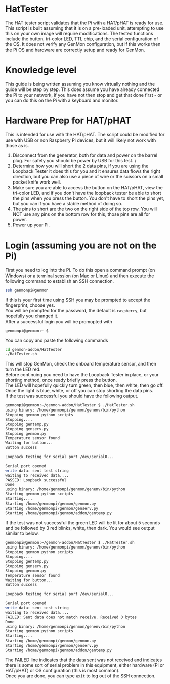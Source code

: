 # HatTester
The HAT tester script validates that the Pi with a HAT/pHAT is ready for use. This script is built assuming that it is on a pre-loaded unit, attempting to use this on your own image will require modifications. The tested functions include the button, tri-color LED, TTL chip, and the serial configuration of the OS. It does not verify any GenMon configuration, but if this works then the Pi OS and hardware are correctly setup and ready for GenMon.

# Knowledge level
This guide is being written assuming you know virtually nothing and the guide will be step by step. This does assume you have already connected the Pi to your network, if you have not then stop and get that done first - or you can do this on the Pi with a keyboard and monitor.

# Hardware Prep for HAT/pHAT
This is intended for use with the HAT/pHAT. The script could be modified for use with USB or non Raspberry Pi devices, but it will likely not work with those as is.
1. Disconnect from the generator, both for data and power on the barrel plug. For safety you should be power by USB for this test. \
2. Determine how you will short the 2 data pins, if you are using the Loopback Tester it does this for you and it ensures data flows the right direction, but you can also use a piece of wire or the scissors on a small pocket knife work well.
3. Make sure you are able to access the button on the HAT/pHAT, view the tri-color LED, and if you don't have the loopback tester be able to short the pins when you press the button. You don't have to short the pins yet, but you can if you have a stable method of doing so.
4. The pins to short are the two on the right side of the top row. You will NOT use any pins on the bottom row for this, those pins are all for power.
5. Power up your Pi.

# Login (assuming you are not on the Pi)
First you need to log into the Pi. To do this open a command prompt (on Windows) or a terminal session (on Mac or Linux) and then execute the following command to establish an SSH connection.
```sh
ssh genmonpi@genmon
```
If this is your first time using SSH you may be prompted to accept the fingerprint, choose yes. \
You will be prompted for the password, the default is `raspberry`, but hopefully you changed it. \
After a successful login you will be promopted with 
```sh
genmonpi@genmon:~ $
```
You can copy and paste the following commands
```sh
cd genmon-addon/HatTester
./HatTester.sh
```
This will stop GenMon, check the onboard temperature sensor, and then turn the LED red. \
Before continuing you need to have the Loopback Tester in place, or your shorting method, once ready briefly press the button. \
The LED will hopefully quickly turn green, then blue, then white, then go off. Once the light is blue, white, or off you can stop shorting the data pins. \
If the test was successful you should have the following output.
```sh
genmonpi@genmon:~/genmon-addon/HatTester $ ./HatTester.sh
using binary: /home/genmonpi/genmon/genenv/bin/python
Stopping genmon python scripts
Stopping....
Stopping gentemp.py
Stopping genserv.py
Stopping genmon.py
Temperature sensor found
Waiting for button...
Button success

Loopback testing for serial port /dev/serial0...

Serial port opened
write data: sent test string
waiting to received data....
PASSED! Loopback successful
Done
using binary: /home/genmonpi/genmon/genenv/bin/python
Starting genmon python scripts
Starting....
Starting /home/genmonpi/genmon/genmon.py
Starting /home/genmonpi/genmon/genserv.py
Starting /home/genmonpi/genmon/addon/gentemp.py
```
If the test was not successful the green LED will be lit for about 5 seconds and be followed by 3 red blinks, white, then dark. You would see output similar to below.
```sh
genmonpi@genmon:~/genmon-addon/HatTester $ ./HatTester.sh
using binary: /home/genmonpi/genmon/genenv/bin/python
Stopping genmon python scripts
Stopping....
Stopping gentemp.py
Stopping genserv.py
Stopping genmon.py
Temperature sensor found
Waiting for button...
Button success

Loopback testing for serial port /dev/serial0...

Serial port opened
write data: sent test string
waiting to received data....
FAILED: Sent data does not match receive. Received 0 bytes
Done
using binary: /home/genmonpi/genmon/genenv/bin/python
Starting genmon python scripts
Starting....
Starting /home/genmonpi/genmon/genmon.py
Starting /home/genmonpi/genmon/genserv.py
Starting /home/genmonpi/genmon/addon/gentemp.py
```
The FAILED line indicates that the data sent was not received and indicates there is some sort of serial problem in this equipment, either hardware (Pi or HAT/pHAT) or OS configuration (this is most common). \
Once you are done, you can type `exit` to log out of the SSH connection.